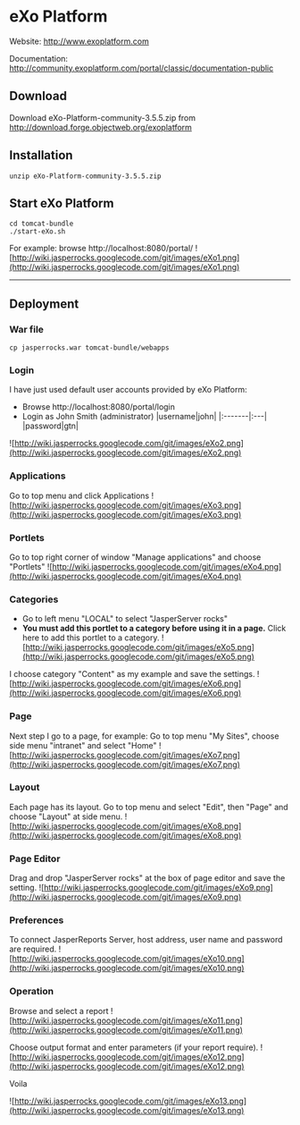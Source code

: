 # eXo Platform #
Website: http://www.exoplatform.com

Documentation: http://community.exoplatform.com/portal/classic/documentation-public
## Download ##
Download eXo-Platform-community-3.5.5.zip from http://download.forge.objectweb.org/exoplatform
## Installation ##
```
unzip eXo-Platform-community-3.5.5.zip
```
## Start eXo Platform ##
```
cd tomcat-bundle
./start-eXo.sh  
```

For example: browse http://localhost:8080/portal/
![http://wiki.jasperrocks.googlecode.com/git/images/eXo1.png](http://wiki.jasperrocks.googlecode.com/git/images/eXo1.png)

---

## Deployment ##
### War file ###
```
cp jasperrocks.war tomcat-bundle/webapps
```
### Login ###
I have just used default user accounts provided by eXo Platform:
  * Browse http://localhost:8080/portal/login
  * Login as John Smith (administrator)
|username|john|
|:-------|:---|
|password|gtn|

![http://wiki.jasperrocks.googlecode.com/git/images/eXo2.png](http://wiki.jasperrocks.googlecode.com/git/images/eXo2.png)

### Applications ###
Go to top menu and click Applications
![http://wiki.jasperrocks.googlecode.com/git/images/eXo3.png](http://wiki.jasperrocks.googlecode.com/git/images/eXo3.png)

### Portlets ###
Go to top right corner of window "Manage applications" and choose "Portlets"
![http://wiki.jasperrocks.googlecode.com/git/images/eXo4.png](http://wiki.jasperrocks.googlecode.com/git/images/eXo4.png)

### Categories ###
  * Go to left menu "LOCAL" to select "JasperServer rocks"
  * **You must add this portlet to a category before using it in a page.** Click here to add this portlet to a category.
![http://wiki.jasperrocks.googlecode.com/git/images/eXo5.png](http://wiki.jasperrocks.googlecode.com/git/images/eXo5.png)

I choose category "Content" as my example and save the settings.
![http://wiki.jasperrocks.googlecode.com/git/images/eXo6.png](http://wiki.jasperrocks.googlecode.com/git/images/eXo6.png)

### Page ###
Next step I go to a page, for example: Go to top menu "My Sites", choose side menu "intranet" and select "Home"
![http://wiki.jasperrocks.googlecode.com/git/images/eXo7.png](http://wiki.jasperrocks.googlecode.com/git/images/eXo7.png)

### Layout ###
Each page has its layout.
Go to top menu and select "Edit", then "Page" and choose "Layout" at side menu.
![http://wiki.jasperrocks.googlecode.com/git/images/eXo8.png](http://wiki.jasperrocks.googlecode.com/git/images/eXo8.png)

### Page Editor ###
Drag and drop "JasperServer rocks" at the box of page editor and save the setting.
![http://wiki.jasperrocks.googlecode.com/git/images/eXo9.png](http://wiki.jasperrocks.googlecode.com/git/images/eXo9.png)

### Preferences ###
To connect JasperReports Server, host address, user name and password are required.
![http://wiki.jasperrocks.googlecode.com/git/images/eXo10.png](http://wiki.jasperrocks.googlecode.com/git/images/eXo10.png)

### Operation ###
Browse and select a report
![http://wiki.jasperrocks.googlecode.com/git/images/eXo11.png](http://wiki.jasperrocks.googlecode.com/git/images/eXo11.png)

Choose output format and enter parameters (if your report require).
![http://wiki.jasperrocks.googlecode.com/git/images/eXo12.png](http://wiki.jasperrocks.googlecode.com/git/images/eXo12.png)

Voila

![http://wiki.jasperrocks.googlecode.com/git/images/eXo13.png](http://wiki.jasperrocks.googlecode.com/git/images/eXo13.png)